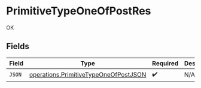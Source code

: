 # PrimitiveTypeOneOfPostRes

OK


## Fields

| Field                                                                                                 | Type                                                                                                  | Required                                                                                              | Description                                                                                           |
| ----------------------------------------------------------------------------------------------------- | ----------------------------------------------------------------------------------------------------- | ----------------------------------------------------------------------------------------------------- | ----------------------------------------------------------------------------------------------------- |
| `JSON`                                                                                                | [operations.PrimitiveTypeOneOfPostJSON](../../../pkg/models/operations/primitivetypeoneofpostjson.md) | :heavy_check_mark:                                                                                    | N/A                                                                                                   |